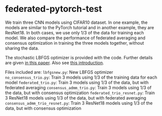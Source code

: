 # federated-pytorch-test
We train three CNN models using CIFAR10 dataset. In one example, the models are similar to the PyTorch tutorial and in another example, they are ResNet18.  In both cases, we use only 1/3 of the data for training each model. We also compare the performance of federated averaging and consensus optimization in training the three models together, without sharing the data.

The stochastic LBFGS optimizer is provided with the code. Further details are given [in this paper](https://ieeexplore.ieee.org/document/8755567). Also see [this introduction](http://sagecal.sourceforge.net/pytorch/index.html).

Files included are: 
`` lbfgsnew.py ``: New LBFGS optimizer
`` no_consensus_trio.py ``: Train 3 models using 1/3 of the training data for each model
`` federated_trio.py ``: Train 3 models using 1/3 of the data, but with federated averaging
`` consensus_admm_trio.py ``: Train 3 models using 1/3 of the data, but with consensus optimization
`` federated_trio_resnet.py ``: Train 3 ResNet18 models using 1/3 of the data, but with federated averaging
`` consensus_admm_trio_resnet.py ``: Train 3 ResNet18 models using 1/3 of the data, but with consensus optimization
